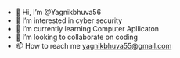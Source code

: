 - 👋 Hi, I’m @Yagnikbhuva56
- 👀 I’m interested in cyber security
- 🌱 I’m currently learning Computer Apllicaton
- 💞️ I’m looking to collaborate on coding
- 📫 How to reach me yagnikbhuva55@gmail.com

<!---
Yagnikbhuva56/Yagnikbhuva56 is a ✨ special ✨ repository because its `README.md` (this file) appears on your GitHub profile.
You can click the Preview link to take a look at your changes.
--->
